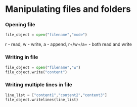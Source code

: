 # Manipulating files and folders
### Opening file
```python
file_object = open("filename","mode")
```
r - read, w - write, a - append, r+/w+/a+ - both read and write
### Writing in file
```python
file_object = open("filename","w")
file_object.write("content")
```
### Writing multiple lines in file
```python
line_list = ["content1","content2","content3"]
file_object.writelines(line_list)
```
###
